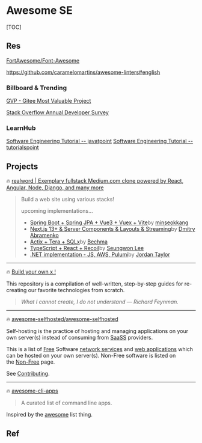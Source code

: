 # Awesome SE

[TOC]



## Res
[FortAwesome/Font-Awesome](https://github.com/FortAwesome/Font-Awesome) 

https://github.com/caramelomartins/awesome-linters#english


### Billboard & Trending
[GVP - Gitee Most Valuable Project](https://gitee.com/gvp)

[Stack Overflow Annual Developer Survey](https://insights.stackoverflow.com/survey)


### LearnHub
[Software Engineering Tutorial -- javatpoint](https://www.javatpoint.com/software-engineering)
[Software Engineering Tutorial -- tutorialspoint](https://www.tutorialspoint.com/software_engineering/index.htm)



## Projects
🔥 [realword | Exemplary fullstack Medium.com clone powered by React, Angular, Node, Django, and many more](https://github.com/gothinkster/realworld)

> Build a web site using various stacks!
> 
> upcoming implementations...
> - [Spring Boot + Spring JPA + Vue3 + Vuex + Vite](https://github.com/gothinkster/realworld/discussions/1009)by [minseokkang](https://github.com/kkminseok)
> - [Next.js 13+ & Server Components & Layouts & Streaming](https://github.com/gothinkster/realworld/discussions/1082)by [Dmitry Abramenko](https://github.com/Dima-Abramenko)
> - [Actix + Tera + SQLx](https://github.com/gothinkster/realworld/discussions/1047)by [Bechma](https://github.com/Bechma)
> - [TypeScript + React + Recoil](https://github.com/gothinkster/realworld/discussions/963)by [Seungwon Lee](https://github.com/sukam09)
> - [.NET implementation - JS, AWS, Pulumi](https://github.com/gothinkster/realworld/discussions/1010)by [Jordan Taylor](https://github.com/JustJordanT)


---
🔥 [Build your own x !](https://github.com/codecrafters-io/build-your-own-x)

This repository is a compilation of well-written, step-by-step guides for re-creating our favorite technologies from scratch.

> _What I cannot create, I do not understand — Richard Feynman._


---
🔥 [awesome-selfhosted/awesome-selfhosted](https://github.com/awesome-selfhosted/awesome-selfhosted) 

Self-hosting is the practice of hosting and managing applications on your own server(s) instead of consuming from [SaaSS](https://www.gnu.org/philosophy/who-does-that-server-really-serve.html) providers.

This is a list of [Free](https://en.wikipedia.org/wiki/Free_software) Software [network services](https://en.wikipedia.org/wiki/Network_service) and [web applications](https://en.wikipedia.org/wiki/Web_application) which can be hosted on your own server(s). Non-Free software is listed on the [Non-Free](https://github.com/awesome-selfhosted/awesome-selfhosted/blob/master/non-free.md) page.

See [Contributing](https://github.com/awesome-selfhosted/awesome-selfhosted/blob/master/.github/CONTRIBUTING.md).


---
🔥 [awesome-cli-apps](https://github.com/agarrharr/awesome-cli-apps) 

> A curated list of command line apps.

Inspired by the [awesome](https://github.com/sindresorhus/awesome) list thing.



## Ref

